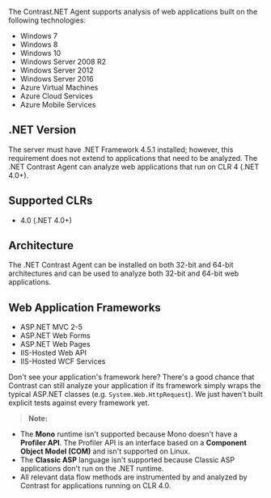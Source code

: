 <!--
title: ".NET Agent Supported Technologies"
description: "List of technologies supported by the .NET agent"
tags: "configuration supported technologies agent .Net"
-->

The Contrast.NET Agent supports analysis of web applications built on the following technologies:

* Windows 7
* Windows 8
* Windows 10
* Windows Server 2008 R2
* Windows Server 2012
* Windows Server 2016
* Azure Virtual Machines 
* Azure Cloud Services
* Azure Mobile Services
 
## .NET Version
The server must have .NET Framework 4.5.1 installed; however, this requirement does not extend to applications that need to be analyzed. The .NET Contrast Agent can analyze web applications that run on CLR 4 (.NET 4.0+). 

## Supported CLRs
* 4.0 (.NET 4.0+)

## Architecture
The .NET Contrast Agent can be installed on both 32-bit and 64-bit architectures and can be used to analyze both 32-bit and 64-bit web applications. 

## Web Application Frameworks
* ASP.NET MVC 2-5
* ASP.NET Web Forms
* ASP.NET Web Pages
* IIS-Hosted Web API
* IIS-Hosted WCF Services

Don't see your application's framework here? There's a good chance that Contrast can still analyze your application if its framework simply wraps the typical ASP.NET classes (e.g. ```System.Web.HttpRequest```). We just haven't built explicit tests against every framework yet. 

>**Note:** 
* The **Mono** runtime isn't supported because Mono doesn't have a **Profiler API**. The Profiler API is an interface based on a **Component Object Model (COM)** and isn't supported on Linux.
* The **Classic ASP** language isn't supported because Classic ASP applications don't run on the .NET runtime. 
* All relevant data flow methods are instrumented by and analyzed by Contrast for applications running on CLR 4.0.
